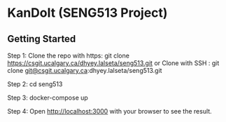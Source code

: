 # KanDoIt (SENG513 Project)

## Getting Started

Step 1: Clone the repo with https: git clone https://csgit.ucalgary.ca/dhyey.lalseta/seng513.git
        or Clone with SSH        : git clone git@csgit.ucalgary.ca:dhyey.lalseta/seng513.git

Step 2: cd seng513

Step 3: docker-compose up
 
Step 4: Open [http://localhost:3000](http://localhost:3000) with your browser to see the result.


